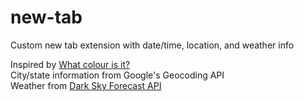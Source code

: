 # new-tab
Custom new tab extension with date/time, location, and weather info

Inspired by <a href="http://whatcolourisit.scn9a.org/">What colour is it?</a><br>
City/state information from Google's Geocoding API<br>
Weather from <a href="https://developer.forecast.io/">Dark Sky Forecast API</a>
